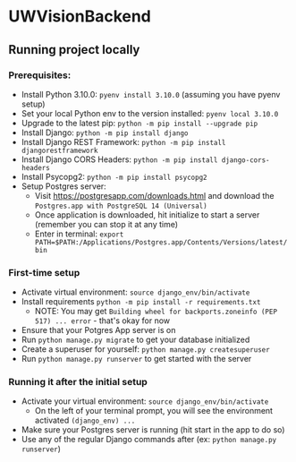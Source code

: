 # UWVisionBackend

## Running project locally

### Prerequisites:
- Install Python 3.10.0: `pyenv install 3.10.0` (assuming you have pyenv setup)
- Set your local Python env to the version installed: `pyenv local 3.10.0`
- Upgrade to the latest pip: `python -m pip install --upgrade pip`
- Install Django: `python -m pip install django`
- Install Django REST Framework: `python -m pip install djangorestframework`
- Install Django CORS Headers: `python -m pip install django-cors-headers`
- Install Psycopg2: `python -m pip install psycopg2`
- Setup Postgres server:
  - Visit https://postgresapp.com/downloads.html and download the `Postgres.app with PostgreSQL 14 (Universal)`
  - Once application is downloaded, hit initialize to start a server (remember you can stop it at any time)
  - Enter in terminal: `export PATH=$PATH:/Applications/Postgres.app/Contents/Versions/latest/bin`

### First-time setup
- Activate virtual environment: `source django_env/bin/activate`
- Install requirements `python -m pip install -r requirements.txt`
  - NOTE: You may get `Building wheel for backports.zoneinfo (PEP 517) ... error` - that's okay for now
- Ensure that your Potgres App server is on
- Run `python manage.py migrate` to get your database initialized
- Create a superuser for yourself: `python manage.py createsuperuser`
- Run `python manage.py runserver` to get started with the server

### Running it after the initial setup
- Activate your virtual environment: `source django_env/bin/activate`
  - On the left of your terminal prompt, you will see the environment activated `(django_env) ...`
- Make sure your Postgres server is running (hit start in the app to do so)
- Use any of the regular Django commands after (ex: `python manage.py runserver`)

